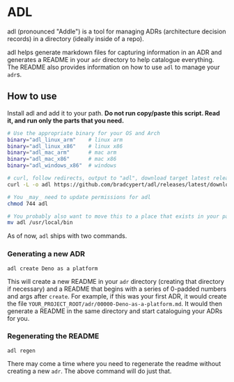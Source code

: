 # ADL

adl (pronounced "Addle") is a tool for managing ADRs (architecture decision records) in a directory (ideally inside of a repo).

adl helps generate markdown files for capturing information in an ADR and generates a README in your `adr` directory to help catalogue everything. The README also provides information on how to use `adl` to manage your `adr`s.

## How to use

Install adl and add it to your path. **Do not run copy/paste this script. Read it, and run only the parts that you need.**

```bash
# Use the appropriate binary for your OS and Arch
binary="adl_linux_arm"    # linux arm
binary="adl_linux_x86"    # linux x86
binary="adl_mac_arm"      # mac arm 
binary="adl_mac_x86"      # mac x86
binary="adl_windows_x86"  # windows

# curl, follow redirects, output to "adl", download target latest release
curl -L -o adl https://github.com/bradcypert/adl/releases/latest/download/$binary

# You _may_ need to update permissions for adl
chmod 744 adl

# You probably also want to move this to a place that exists in your path
mv adl /usr/local/bin
```

As of now, `adl` ships with two commands.

### Generating a new ADR

`adl create Deno as a platform`

This will create a new README in your `adr` directory (creating that directory if necessary) and a README that begins with a series of 0-padded numbers and args after `create`. For example, if this was your first ADR, it would create the file `YOUR_PROJECT_ROOT/adr/00000-Deno-as-a-platform.md`. It would then generate a README in the same directory and start cataloguing your ADRs for you.

### Regenerating the README

`adl regen`

There may come a time where you need to regenerate the readme without creating a new `adr`. The above command will do just that.
